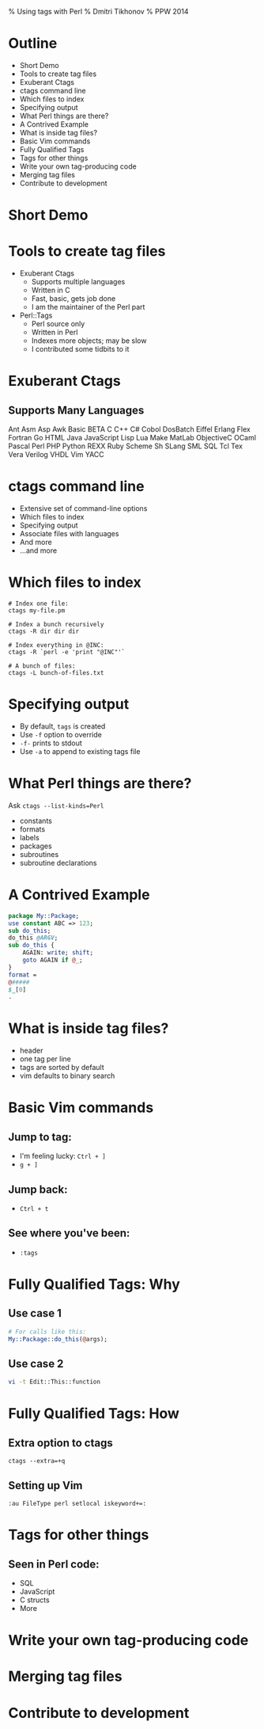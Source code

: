 % Using tags with Perl
% Dmitri Tikhonov
% PPW 2014

# Outline

- Short Demo
- Tools to create tag files
- Exuberant Ctags
- ctags command line
- Which files to index
- Specifying output
- What Perl things are there?
- A Contrived Example
- What is inside tag files?
- Basic Vim commands
- Fully Qualified Tags
- Tags for other things
- Write your own tag-producing code
- Merging tag files
- Contribute to development

# Short Demo

# Tools to create tag files

- Exuberant Ctags
    - Supports multiple languages
    - Written in C
    - Fast, basic, gets job done
    - I am the maintainer of the Perl part
- Perl::Tags
    - Perl source only
    - Written in Perl
    - Indexes more objects; may be slow
    - I contributed some tidbits to it

# Exuberant Ctags

## Supports Many Languages

Ant Asm Asp Awk Basic BETA C C++ C# Cobol DosBatch Eiffel Erlang Flex
Fortran Go HTML Java JavaScript Lisp Lua Make MatLab ObjectiveC OCaml
Pascal Perl PHP Python REXX Ruby Scheme Sh SLang SML SQL Tcl Tex Vera
Verilog VHDL Vim YACC

# ctags command line

- Extensive set of command-line options
- Which files to index
- Specifying output
- Associate files with languages
- And more
- ...and more

# Which files to index

~~~
# Index one file:
ctags my-file.pm

# Index a bunch recursively
ctags -R dir dir dir

# Index everything in @INC:
ctags -R `perl -e 'print "@INC"'`

# A bunch of files:
ctags -L bunch-of-files.txt
~~~

# Specifying output

- By default, `tags` is created
- Use `-f` option to override
- `-f-` prints to stdout
- Use `-a` to append to existing tags file

# What Perl things are there?

Ask `ctags --list-kinds=Perl`

- constants
- formats
- labels
- packages
- subroutines
- subroutine declarations

# A Contrived Example

~~~perl
package My::Package;
use constant ABC => 123;
sub do_this;
do_this @ARGV;
sub do_this {
    AGAIN: write; shift;
    goto AGAIN if @_;
}
format =
@#####
$_[0]
.
~~~

# What is inside tag files?

- header
- one tag per line
- tags are sorted by default
- vim defaults to binary search

# Basic Vim commands

## Jump to tag:

- I'm feeling lucky: `Ctrl + ]`
- `g + ]`

## Jump back:
- `Ctrl + t`

## See where you've been:

- `:tags`

# Fully Qualified Tags: Why

## Use case 1

~~~perl
# For calls like this:
My::Package::do_this(@args);
~~~

## Use case 2

~~~bash
vi -t Edit::This::function
~~~

# Fully Qualified Tags: How

## Extra option to ctags

`ctags --extra=+q`

## Setting up Vim

~~~vim
:au FileType perl setlocal iskeyword+=:
~~~

# Tags for other things

## Seen in Perl code:

- SQL
- JavaScript
- C structs
- More

# Write your own tag-producing code

# Merging tag files

# Contribute to development
